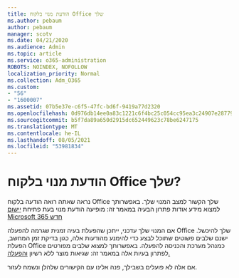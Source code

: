 ```yaml
---
title: הודעת מנוי בלקוח Office שלך
ms.author: pebaum
author: pebaum
manager: scotv
ms.date: 04/21/2020
ms.audience: Admin
ms.topic: article
ms.service: o365-administration
ROBOTS: NOINDEX, NOFOLLOW
localization_priority: Normal
ms.collection: Adm_O365
ms.custom:
- "56"
- "1600007"
ms.assetid: 07b5e37e-c6f5-47fc-bd6f-9419a77d2320
ms.openlocfilehash: 0d976db14ee0a83c1221c6f4bc25c054cc95ea3c24907e2877988c3e0648d70b
ms.sourcegitcommit: b5f7da89a650d2915dc652449623c78be6247175
ms.translationtype: MT
ms.contentlocale: he-IL
ms.lasthandoff: 08/05/2021
ms.locfileid: "53981834"
---
```

# <a name="subscription-notice-in-your-office-client"></a>הודעת מנוי בלקוח Office שלך?

נראה שאתה רואה הודעה בלקוח Office שלך הקשור למצב המנוי שלך. באפשרותך למצוא מידע אודות פתרון הבעיה במאמר זה: מופיעה הודעת מנוי בעת פתיחת [יישום Microsoft 365 חדש](https://support.office.com/article/A-subscription-notice-appears-when-I-open-an-Office-365-application-4cabe32c-f594-4c0e-9191-3d3ade10cceb.aspx)
  
אם המנוי שלך עדכני, ייתכן שהפעלת בעיה זמנית שגרמה להפעלה Office שלך להיכשל. ישנם שלבים פשוטים שתוכל לבצע כדי להימנע מהודעות אלה, כגון בדיקת זמן המחשב, הפעלת Office כמנהל מערכת והכניסה להפעלה. באפשרותך למצוא שלבים מפורטים לפתרון בעיות אלה במאמר זה: שגיאות מוצר ללא רשיון [והפעלה.](https://support.office.com/article/Unlicensed-Product-and-activation-errors-in-Office-0d23d3c0-c19c-4b2f-9845-5344fedc4380.aspx)
  
אם אלה לא פועלים בשבילך, פנה אלינו עם הקישורים שלהלן ונשמח לעזור.
